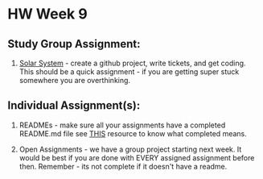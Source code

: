 # HW Week 9

## Study Group Assignment:
1.  [Solar System](https://github.com/nss-nightclass-projects/exercise-vault/blob/master/solar_system.md) - create a github project, write tickets, and get coding.  This should be a quick assignment - if you are getting super stuck somewhere you are overthinking.


## Individual Assignment(s):
1.  READMEs - make sure all your assignments have a completed README.md file see [THIS](https://github.com/nss-nightclass-projects/Night-Class-Resources/blob/master/book-1-foundations/chapters/markdown.md) resource to know what completed means.

2.  Open Assignments - we have a group project starting next week.  It would be best if you are done with EVERY assigned assignment before then.  Remember - its not complete if it doesn't have a readme.
